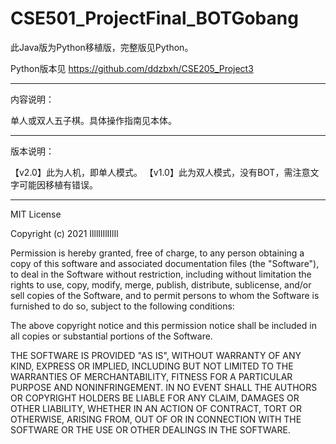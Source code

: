 # CSE501_ProjectFinal_BOTGobang

此Java版为Python移植版，完整版见Python。

Python版本见 https://github.com/ddzbxh/CSE205_Project3

------------------------------------------------------------------------------------------------------------------------------------------------------------------------------

内容说明：

单人或双人五子棋。具体操作指南见本体。

------------------------------------------------------------------------------------------------------------------------------------------------------------------------------

版本说明：

【v2.0】此为人机，即单人模式。
【v1.0】此为双人模式，没有BOT，需注意文字可能因移植有错误。

----------------------------------------------------------------------------------------------------------------------------------------------------------------------------

MIT License

Copyright (c) 2021 IlllIlIlIIlIl

Permission is hereby granted, free of charge, to any person obtaining a copy
of this software and associated documentation files (the "Software"), to deal
in the Software without restriction, including without limitation the rights
to use, copy, modify, merge, publish, distribute, sublicense, and/or sell
copies of the Software, and to permit persons to whom the Software is
furnished to do so, subject to the following conditions:

The above copyright notice and this permission notice shall be included in all
copies or substantial portions of the Software.

THE SOFTWARE IS PROVIDED "AS IS", WITHOUT WARRANTY OF ANY KIND, EXPRESS OR
IMPLIED, INCLUDING BUT NOT LIMITED TO THE WARRANTIES OF MERCHANTABILITY,
FITNESS FOR A PARTICULAR PURPOSE AND NONINFRINGEMENT. IN NO EVENT SHALL THE
AUTHORS OR COPYRIGHT HOLDERS BE LIABLE FOR ANY CLAIM, DAMAGES OR OTHER
LIABILITY, WHETHER IN AN ACTION OF CONTRACT, TORT OR OTHERWISE, ARISING FROM,
OUT OF OR IN CONNECTION WITH THE SOFTWARE OR THE USE OR OTHER DEALINGS IN THE
SOFTWARE.
